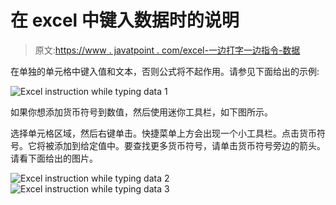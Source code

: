 # 在 excel 中键入数据时的说明

> 原文:[https://www . javatpoint . com/excel-一边打字一边指令-数据](https://www.javatpoint.com/excel-instruction-while-typing-data)

在单独的单元格中键入值和文本，否则公式将不起作用。请参见下面给出的示例:

![Excel instruction while typing data 1](../Images/ff2f544417360c9be5b02cf4d503afaa.png)

如果你想添加货币符号到数值，然后使用迷你工具栏，如下图所示。

选择单元格区域，然后右键单击。快捷菜单上方会出现一个小工具栏。点击货币符号。它将被添加到给定值中。要查找更多货币符号，请单击货币符号旁边的箭头。请看下面给出的图片。

![Excel instruction while typing data 2](../Images/2d0bc0d1e1d54bbd32d1605ada4ea425.png)
![Excel instruction while typing data 3](../Images/6b576fcc12176a6b854b6dffa93e168f.png)